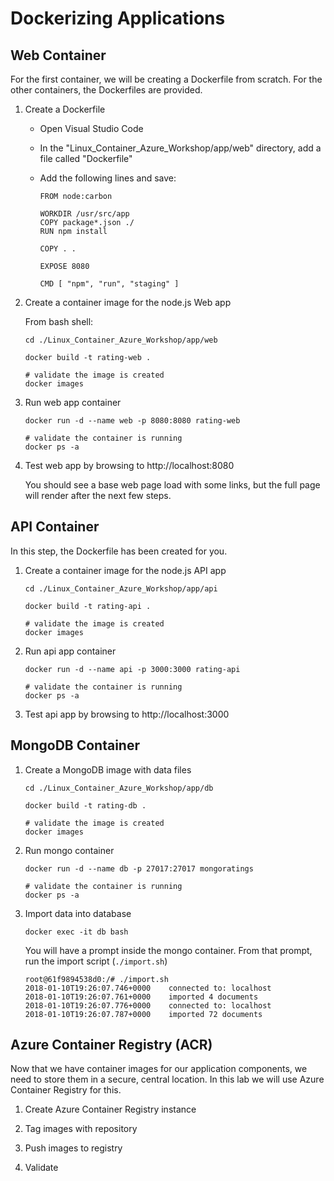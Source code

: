 # Dockerizing Applications

## Web Container

For the first container, we will be creating a Dockerfile from scratch. For the other containers, the Dockerfiles are provided.

1. Create a Dockerfile

    * Open Visual Studio Code
    * In the "Linux_Container_Azure_Workshop/app/web" directory, add a file called "Dockerfile"
    * Add the following lines and save:

        ```
        FROM node:carbon

        WORKDIR /usr/src/app
        COPY package*.json ./
        RUN npm install

        COPY . .

        EXPOSE 8080

        CMD [ "npm", "run", "staging" ]
        ```

2. Create a container image for the node.js Web app

    From bash shell: 

    ```
    cd ./Linux_Container_Azure_Workshop/app/web

    docker build -t rating-web .

    # validate the image is created
    docker images
    ```

3. Run web app container

    ```
    docker run -d --name web -p 8080:8080 rating-web

    # validate the container is running
    docker ps -a
    ```

4. Test web app by browsing to http://localhost:8080

    You should see a base web page load with some links, but the full page will render after the next few steps.

## API Container

In this step, the Dockerfile has been created for you. 

1. Create a container image for the node.js API app

    ```
    cd ./Linux_Container_Azure_Workshop/app/api

    docker build -t rating-api .

    # validate the image is created
    docker images
    ```

2. Run api app container

    ```
    docker run -d --name api -p 3000:3000 rating-api

    # validate the container is running
    docker ps -a
    ```

3. Test api app by browsing to http://localhost:3000 

## MongoDB Container

1. Create a MongoDB image with data files

    ```
    cd ./Linux_Container_Azure_Workshop/app/db

    docker build -t rating-db .

    # validate the image is created
    docker images
    ```

2. Run mongo container

    ```
    docker run -d --name db -p 27017:27017 mongoratings

    # validate the container is running
    docker ps -a
    ```

3. Import data into database

    ```
    docker exec -it db bash
    ```

    You will have a prompt inside the mongo container. From that prompt, run the import script (`./import.sh`)

    ```
    root@61f9894538d0:/# ./import.sh
    2018-01-10T19:26:07.746+0000	connected to: localhost
    2018-01-10T19:26:07.761+0000	imported 4 documents
    2018-01-10T19:26:07.776+0000	connected to: localhost
    2018-01-10T19:26:07.787+0000	imported 72 documents
    ```

## Azure Container Registry (ACR)

Now that we have container images for our application components, we need to store them in a secure, central location. In this lab we will use Azure Container Registry for this.

1. Create Azure Container Registry instance


2. Tag images with repository


3. Push images to registry


4. Validate

